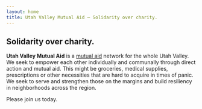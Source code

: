 ```yaml
---
layout: home
title: Utah Valley Mutual Aid – Solidarity over charity.
---
```


## Solidarity over charity.

**Utah Valley Mutual Aid** is a [mutual aid](https://en.wikipedia.org/wiki/Mutual_aid_(organization_theory)) network for the whole Utah Valley. We seek to empower each other individually and communally through direct action and mutual aid. This might be groceries, medical supplies, prescriptions or other necessities that are hard to acquire in times of panic. We seek to serve and strengthen those on the margins and build resiliency in neighborhoods across the region.

Please join us today.